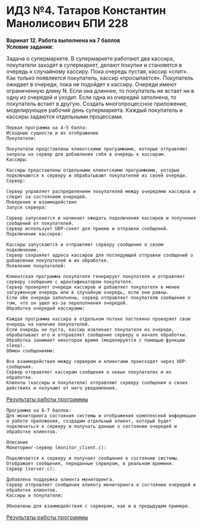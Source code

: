 # ИДЗ №4. Татаров Константин Манолисович БПИ 228
**Варинат 12. Работа выполнена на 7 баллов\
Условие задания:**

Задача о супермаркете. В супермаркете работают два кассира,
покупатели заходят в супермаркет, делают покупки и становятся в очередь к случайному кассиру. Пока очередь пустая, кассир «спит». Как только появляется покупатель, кассир «просыпается».
Покупатель ожидает в очереди, пока не подойдет к кассиру. Очереди имеют ограниченную длину N. Если она длиннее, то покупатель
не встает ни в одну из очередей и уходит. Если одна из очередей
заполнена, то покупатель встает в другую.
Создать многопроцессное приложение, моделирующее рабочий день супермаркета.
Каждый покупатель и кассиры задаются отдельными процессами.


```
Первая программа на 4-5 балла:
Исходные сущности и их отображение
Покупатели:

Покупатели представлены клиентскими программами, которые отправляют запросы на сервер для добавления себя в очередь к кассирам.
Кассиры:

Кассиры представлены отдельными клиентскими программами, которые подключаются к серверу и обрабатывают покупателей из своей очереди.
Сервер:

Сервер управляет распределением покупателей между очередями кассиров и следит за состоянием очередей.
Поведение и взаимодействие
Запуск сервера:

Сервер запускается и начинает ожидать подключения кассиров и получения сообщений от покупателей.
Сервер использует UDP-сокет для приема и отправки сообщений.
Подключение кассиров:

Кассиры запускаются и отправляют серверу сообщение о своем подключении.
Сервер сохраняет адреса кассиров для последующей отправки сообщений о добавлении покупателей и их обработке.
Появление покупателей:

Клиентская программа покупателя генерирует покупателя и отправляет серверу сообщение с идентификатором покупателя.
Сервер проверяет очереди кассиров и добавляет покупателя в менее загруженную очередь или в случайную очередь, если они равны.
Если обе очереди заполнены, сервер отправляет покупателю сообщение о том, что он ушел из-за переполнения очередей.
Обработка очередей кассирами:

Каждая программа кассира в отдельном потоке постоянно проверяет свою очередь на наличие покупателей.
Если очередь не пуста, кассир извлекает покупателя из очереди, обрабатывает его и отправляет сообщение серверу о начале обработки.
Обработка занимает некоторое время (моделируется с помощью функции sleep).
Обмен сообщениями:

Все взаимодействия между сервером и клиентами происходят через UDP-сообщения.
Сервер отправляет кассирам сообщения о новых покупателях и их обработке.
Клиенты (кассиры и покупатели) отправляют серверу сообщения о своих действиях и получают от него уведомления.
```

[Результаты работы программы](https://github.com/kkkkkostya/system-arch-hse/blob/6758d2545c7ba973a7476b60c2e75396e13dbebb/idz_os_4/prog4/idz4-5.png)


```
Программа на 6-7 баллов:
Для мониторинга состояния системы и отображения комплексной информации о работе приложения, создадим отдельный клиент, который будет подключаться к серверу и получать данные о состоянии очередей и обработке клиентов.

Описание
Мониторинг-сервер (monitor_client.c):

Подключается к серверу и получает сообщения о состоянии системы.
Отображает сообщения, переданные сервером, в реальном времени.
Сервер (server.c):

Добавлена поддержка клиента мониторинга.
Сервер отправляет сообщения клиенту мониторинга о состоянии очередей и обработке клиентов.
Кассиры и покупатели:

Обновлены для взаимодействия с сервером, как и в предыдущем примере.
```

[Результаты работы программы](https://github.com/kkkkkostya/system-arch-hse/blob/e85a9067505c6741809ef62bc3bbd6230333854f/idz_os_4/prog6/idz6-7.png)
